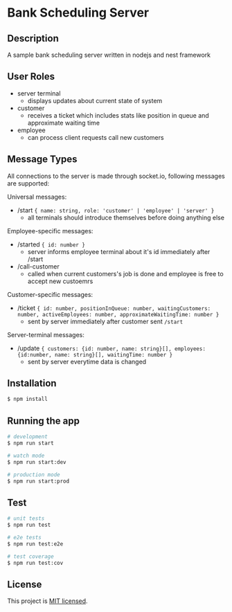 # Bank Scheduling Server

## Description

A sample bank scheduling server written in nodejs and nest framework

## User Roles

- server terminal
  - displays updates about current state of system
- customer
  - receives a ticket which includes stats like position in queue and approximate waiting time
- employee
  - can process client requests call new customers

## Message Types

All connections to the server is made through socket.io, following messages are supported:

Universal messages:
- /start `{ name: string, role: 'customer' | 'employee' | 'server' }`
  - all terminals should introduce themselves before doing anything else

Employee-specific messages:
- /started `{ id: number }`
  - server informs employee terminal about it's id immediately after /start
- /call-customer
  - called when current customers's job is done and employee is free to accept new custoemrs

Customer-specific messages:
- /ticket `{ id: number, positionInQueue: number, waitingCustomers: number, activeEmployees: number, approximateWaitingTime: number }`
  - sent by server immediately after customer sent `/start`

Server-terminal messages:
- /update `{ customers: {id: number, name: string}[], employees: {id:number, name: string}[], waitingTime: number }`
  - sent by server everytime data is changed


## Installation

```bash
$ npm install
```

## Running the app

```bash
# development
$ npm run start

# watch mode
$ npm run start:dev

# production mode
$ npm run start:prod
```

## Test

```bash
# unit tests
$ npm run test

# e2e tests
$ npm run test:e2e

# test coverage
$ npm run test:cov
```

## License

This project is [MIT licensed](LICENSE).

